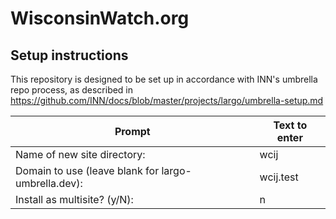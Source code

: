 # WisconsinWatch.org



## Setup instructions

This repository is designed to be set up in accordance with INN's umbrella repo process, as described in https://github.com/INN/docs/blob/master/projects/largo/umbrella-setup.md

Prompt | Text to enter 
------------ | -------------
Name of new site directory: | wcij
Domain to use (leave blank for largo-umbrella.dev): | wcij.test
Install as multisite? (y/N): | n
